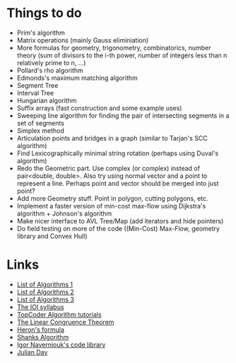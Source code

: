 Things to do
============

* Prim's algorithm
* Matrix operations (mainly Gauss eliminiation)
* More formulas for geometry, trigonometry, сombinatorics, number theory (sum of divisors to the i-th power, number of integers less than n relatively prime to n, ...)
* Pollard's rho algorithm
* Edmonds's maximum matching algorithm
* Segment Tree
* Interval Tree
* Hungarian algorithm
* Suffix arrays (fast construction and some example uses)
* Sweeping line algorithm for finding the pair of intersecting segments in a set of segments
* Simplex method
* Articulation points and bridges in a graph (similar to Tarjan's SCC algorithm)
* Find Lexicographically minimal string rotation (perhaps using Duval's algorithm)
* Redo the Geometric part. Use complex<double> (or complex<T>) instead of pair<double, double>. Also try using normal vector and a point to represent a line. Perhaps point and vector should be merged into just point?
* Add more Geometry stuff. Point in polygon, cutting polygons, etc.
* Implement a faster version of min-cost max-flow using Dijkstra's algorithm + Johnson's algorithm
* Make nicer interface to AVL Tree/Map (add iterators and hide pointers)
* Do field testing on more of the code ((Min-Cost) Max-Flow, geometry library and Convex Hull)

Links
=====

* [List of Algorithms 1](http://translate.google.com/translate?prev=hp&hl=en&js=y&u=http%3A%2F%2Finfoarena.ro%2Ftraining-path&sl=ro&tl=en&history_state0=)
* [List of Algorithms 2](http://translate.googleusercontent.com/translate_c?depth=1&hl=en&prev=hp&rurl=translate.google.com&sl=ro&tl=en&twu=1&u=http://www.scribd.com/doc/58361421/Programming-Camp-Syllabus&usg=ALkJrhhoVa_NFY8wuM547awYV-fnA3Pi8w)
* [List of Algorithms 3](http://translate.google.com/translate?sl=auto&tl=en&js=n&prev=_t&hl=en&ie=UTF-8&eotf=1&u=http%3A%2F%2Fe-maxx.ru%2Falgo%2F&act=url)
* [The IOI syllabus](http://people.ksp.sk/~misof//ioi-syllabus/)
* [TopCoder Algorithm tutorials](http://community.topcoder.com/tc?module=Static&d1=tutorials&d2=lineSweep)
* [The Linear Congruence Theorem](http://en.wikipedia.org/wiki/Linear_congruence_theorem)
* [Heron's formula](http://en.wikipedia.org/wiki/Heron's_formula)
* [Shanks Algorithm](http://en.wikipedia.org/wiki/Tonelli%E2%80%93Shanks_algorithm)
* [Igor Naverniouk's code library](http://shygypsy.com/tools/)
* [Julian Day](https://en.wikipedia.org/wiki/Julian_day)
